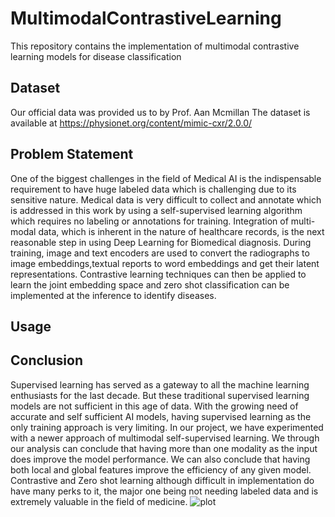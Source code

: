 # MultimodalContrastiveLearning
This repository contains the implementation of multimodal contrastive learning models for disease classification
## Dataset
Our official data was provided us to by Prof. Aan Mcmillan
The dataset is available at https://physionet.org/content/mimic-cxr/2.0.0/
## Problem Statement
One of the biggest challenges in the field of Medical AI is the indispensable requirement to have huge labeled data which is challenging due to its sensitive nature. Medical data is very difficult to collect and annotate which is addressed in this work by using a self-supervised learning algorithm which requires no labeling or annotations for training. Integration of multi-modal data, which is inherent in the nature of healthcare records, is the next reasonable step in using Deep Learning for Biomedical diagnosis.
During training, image and text encoders are used to convert the radiographs to image embeddings,textual reports to word embeddings and get their latent representations. Contrastive learning techniques can then be applied to learn the joint embedding space and zero shot classification can be
implemented at the inference to identify diseases.
## Usage






## Conclusion
Supervised learning has served as a gateway to all the machine learning enthusiasts for the last
decade. But these traditional supervised learning models are not sufficient in this age of data. With
the growing need of accurate and self sufficient AI models, having supervised learning as the only
training approach is very limiting. In our project, we have experimented with a newer approach of
multimodal self-supervised learning. We through our analysis can conclude that having more than
one modality as the input does improve the model performance. We can also conclude that having
both local and global features improve the efficiency of any given model. Contrastive and Zero shot
learning although difficult in implementation do have many perks to it, the major one being not
needing labeled data and is extremely valuable in the field of medicine.
![plot](.MultimodalContrastiveLearning/Results/Flowchart.jpeg)

